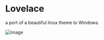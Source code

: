 # Lovelace
a port of a beautiful linux theme to Windows.

![image](https://user-images.githubusercontent.com/81793953/130920785-e40407af-bec6-4184-bf8d-21576a5c038f.png?size=512)

